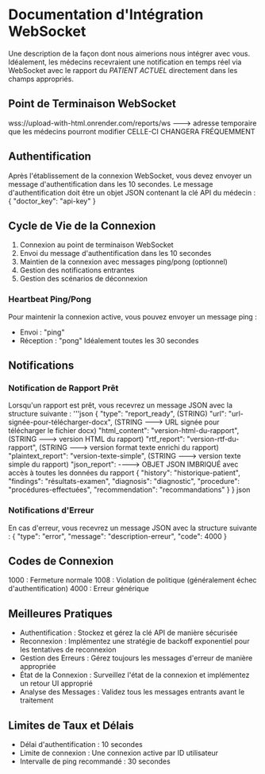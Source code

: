 # Documentation d'Intégration WebSocket
Une description de la façon dont nous aimerions nous intégrer avec vous.
Idéalement, les médecins recevraient une notification en temps réel via WebSocket avec le rapport du *PATIENT ACTUEL* directement dans les champs appropriés.

## Point de Terminaison WebSocket
wss://upload-with-html.onrender.com/reports/ws  ---> adresse temporaire que les médecins pourront modifier
CELLE-CI CHANGERA FRÉQUEMMENT

## Authentification
Après l'établissement de la connexion WebSocket, vous devez envoyer un message d'authentification dans les 10 secondes.
Le message d'authentification doit être un objet JSON contenant la clé API du médecin :
{
"doctor_key": "api-key"
}

## Cycle de Vie de la Connexion
1. Connexion au point de terminaison WebSocket
2. Envoi du message d'authentification dans les 10 secondes
3. Maintien de la connexion avec messages ping/pong (optionnel)
4. Gestion des notifications entrantes
5. Gestion des scénarios de déconnexion

### Heartbeat Ping/Pong
Pour maintenir la connexion active, vous pouvez envoyer un message ping :
- Envoi : "ping"
- Réception : "pong"
Idéalement toutes les 30 secondes

## Notifications
### Notification de Rapport Prêt
Lorsqu'un rapport est prêt, vous recevrez un message JSON avec la structure suivante :
'''json
{
"type": "report_ready", (STRING)
"url": "url-signée-pour-télécharger-docx", (STRING ---> URL signée pour télécharger le fichier docx)
"html_content": "version-html-du-rapport", (STRING ---> version HTML du rapport)
"rtf_report": "version-rtf-du-rapport", (STRING ---> version format texte enrichi du rapport)
"plaintext_report": "version-texte-simple", (STRING ---> version texte simple du rapport)
"json_report": ----> OBJET JSON IMBRIQUÉ avec accès à toutes les données du rapport
{
"history": "historique-patient",
"findings": "résultats-examen",
"diagnosis": "diagnostic",
"procedure": "procédures-effectuées",
"recommendation": "recommandations"
}
}
json
### Notifications d'Erreur
En cas d'erreur, vous recevrez un message JSON avec la structure suivante :
{
"type": "error",
"message": "description-erreur",
"code": 4000
}

## Codes de Connexion
1000 : Fermeture normale
1008 : Violation de politique (généralement échec d'authentification)
4000 : Erreur générique

## Meilleures Pratiques
- Authentification : Stockez et gérez la clé API de manière sécurisée
- Reconnexion : Implémentez une stratégie de backoff exponentiel pour les tentatives de reconnexion
- Gestion des Erreurs : Gérez toujours les messages d'erreur de manière appropriée
- État de la Connexion : Surveillez l'état de la connexion et implémentez un retour UI approprié
- Analyse des Messages : Validez tous les messages entrants avant le traitement

## Limites de Taux et Délais
- Délai d'authentification : 10 secondes
- Limite de connexion : Une connexion active par ID utilisateur
- Intervalle de ping recommandé : 30 secondes
